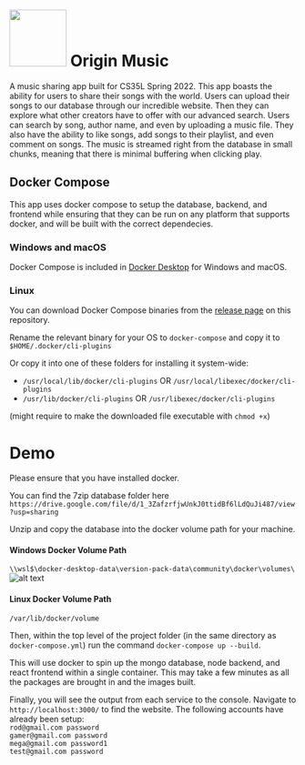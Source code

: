 
# <img src="https://cdn.discordapp.com/attachments/965713099443281946/982113554624827442/logo2.png" width="100"/> Origin Music

A music sharing app built for CS35L Spring 2022.
This app boasts the ability for users to share their songs with the world.
Users can upload their songs to our database through our incredible website. Then they can explore
what other creators have to offer with our advanced search. Users can search by song, author name, and even
by uploading a music file. They also have the ability to like songs, add songs to their playlist, and even comment on songs.
The music is streamed right from the database in small chunks, meaning that there is minimal buffering
when clicking play.

## Docker Compose

This app uses docker compose to setup the database, backend, and frontend while ensuring
that they can be run on any platform that supports docker, and will be built with the
correct dependecies.

### Windows and macOS

Docker Compose is included in
[Docker Desktop](https://www.docker.com/products/docker-desktop)
for Windows and macOS.

### Linux

You can download Docker Compose binaries from the
[release page](https://github.com/docker/compose/releases) on this repository.

Rename the relevant binary for your OS to `docker-compose` and copy it to `$HOME/.docker/cli-plugins`

Or copy it into one of these folders for installing it system-wide:

* `/usr/local/lib/docker/cli-plugins` OR `/usr/local/libexec/docker/cli-plugins`
* `/usr/lib/docker/cli-plugins` OR `/usr/libexec/docker/cli-plugins`

(might require to make the downloaded file executable with `chmod +x`)


# Demo
Please ensure that you have installed docker.

You can find the 7zip database folder here 
`https://drive.google.com/file/d/1_3ZafzrfjwUnkJ0ttidBf6lLdQuJi487/view?usp=sharing` 

Unzip and copy the database into the docker volume path for your machine.
#### Windows Docker Volume Path
`\\wsl$\docker-desktop-data\version-pack-data\community\docker\volumes\`
![alt text](https://cdn.discordapp.com/attachments/965713099443281946/982112687834144768/unknown.png)
#### Linux Docker Volume Path
`/var/lib/docker/volume`

Then, within the top level of the project folder (in the same directory as `docker-compose.yml`)
run the command `docker-compose up --build`.

This will use docker to spin up the mongo database, node backend, and react frontend within
a single container. This may take a few minutes as all the packages are brought in and the images
built.

Finally, you will see the output from each service to the console.
Navigate to `http://localhost:3000/` to find the website.
The following accounts have already been setup:\
`rod@gmail.com password`\
`gamer@gmail.com password`\
`mega@gmail.com password1`\
`test@gmail.com password`